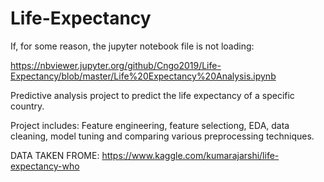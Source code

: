 # Life-Expectancy


If, for some reason, the jupyter notebook file is not loading:

https://nbviewer.jupyter.org/github/Cngo2019/Life-Expectancy/blob/master/Life%20Expectancy%20Analysis.ipynb




Predictive analysis project to predict the life expectancy of a specific country. 

Project includes: Feature engineering, feature selectiong, EDA, data cleaning, model tuning and comparing various preprocessing techniques.


DATA TAKEN FROME: https://www.kaggle.com/kumarajarshi/life-expectancy-who
